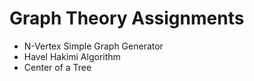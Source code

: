 # Graph Theory Assignments
* N-Vertex Simple Graph Generator
* Havel Hakimi Algorithm
* Center of a Tree